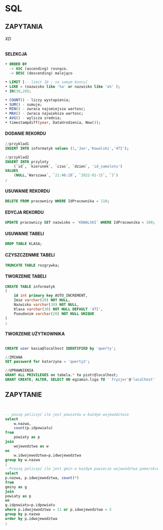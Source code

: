 # SQL

## ZAPYTANIA

###### XD

#### SELEKCJA
```SQL
• ORDER BY
  -> ASC (ascending) rosnąco.
  -> DESC (descending) malejąco

• LIMIT [-- limit 10 ; na samym koncu]
• LIKE = (nazwisko like '%a' or nazwisko like 'a%' );
• IN(30,20);

• COUNT() - liczy wystapienia;
• SUM() - sumuje;
• MIN() - zwraca najsmiejsza wartosc;
• MAX() - zwraca najwieksza wartosc;
• AVG() - wylicza srednia;
• timestampdiff(year, DataUrodzenia, Now());


```

#### DODANIE REKORDU
```sql
//przyklad1
INSERT INTO informatyk values (1,'Jan','Kowalski','4TI');

//przyklad2
INSERT INTO przyloty
	(`id`, `kierunek`, `czas`, `dzien`, 'id_samolotu')
VALUES
	(NULL,`Warszawa`, `21:46:28`, `2022-01-15`, `3`)
;
```
#### USUWANIE REKORDU
```sql
DELETE FROM pracownicy WHERE IdPracownika = 110;
```

#### EDYCJA REKORDU
```SQL
UPDATE pracownicy SET nazwisko = 'KOWALSKI' WHERE IdPracownika = 100;
```

#### USUWANIE TABELI
```sql
DROP TABLE KLASA;
 ```

#### CZYSZCZENMIE TABELI
```sql
TRUNCATE TABLE rozgrywka;
 ```

 #### TWORZENIE TABELI
```sql
CREATE TABLE informatyk
(
	id int primary key AUTO_INCREMENT,
	Imie varchar(20) NOT NULL,
	Nazwisko varchar(30) NOT NULL,
	Klasa varchar(30) NOT NULL DEFAULT '4TI',
	Pseudonim varchar(20) NOT NULL UNIQUE
)
;

 ```
#### TWORZENIE UŻYTKOWNIKA
```SQL

CREATE user kasia@localhost IDENTIFIED by 'qwerty';

//ZMIANA
SET password for katarzyna = 'qwerty2';

//UPRAWNIENIA
GRANT ALL PRIVILEGES on tabela.* to piotr@localhost;
GRANT CREATE, ALTER, SELECT ON egzamin.liga TO ' fryzjer'@'localhost'

```

## ZAPYTANIE

```sql


-- poszę policzyć ile jest powiatów w każdym województwie
select
	w.nazwa,
	count(p.idpowiatu)
from
	powiaty as p
join
	wojewodztwa as w
on
	w.idwojewodztwa=p.idwojewodztwa
group by w.nazwa
;
--Proszę policzyć ile jest gmin w każdym powiecie województwa pomorskiego lub lubuskiego
select
p.nazwa, p.idwojewodztwa, count(*)
from
gminy as g
join
powiaty as p
on
g.idpowiatu=p.idpowiatu
where p.idwojewodztwa = 11 or p.idwojewodztwa = 5
group by p.nazwa
order by p.idwojewodztwa
;

```
